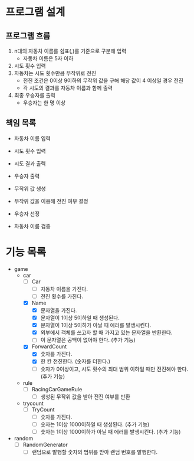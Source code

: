 # 프로그램 설계
## 프로그램 흐름
1. n대의 자동차 이름를 쉼표(,)를 기준으로 구분해 입력 
   - 자동차 이름은 5자 이하
2. 시도 횟수 입력
3. 자동차는 시도 횟수만큼 무작위로 전진
   - 전진 조건은 0이상 9이하의 무작위 값을 구해 해당 값이 4 이상일 경우 전진
   - 각 시도의 결과를 자동차 이름과 함께 출력
4. 최종 우승자를 출력
   - 우승자는 한 명 이상

## 책임 목록
- 자동차 이름 입력
- 시도 횟수 입력

- 시도 결과 출력
- 우승자 출력

- 무작위 값 생성
- 무작위 값을 이용해 전진 여부 결정

- 우승자 선정

- 자동차 이름 검증

# 기능 목록
- game
  - car
    - [ ] Car
      - [ ] 자동차 이름을 가진다.
      - [ ] 전진 횟수를 가진다.
    - [x] Name
      - [x] 문자열을 가진다.
      - [x] 문자열이 1이상 5이하일 때 생성된다.
      - [x] 문자열이 1이상 5이하가 아닐 때 에러를 발생시킨다.
      - [x] 외부에서 객체를 쓰고자 할 때 가지고 있는 문자열을 반환한다.
      - [ ] 이 문자열은 공백이 없어야 한다. (추가 기능)
    - [x] ForwardCount
      - [x] 숫자를 가진다.
      - [x] 한 칸 전진한다. (숫자를 더한다.)
      - [ ] 숫자가 0이상이고, 시도 횟수의 최대 범위 이하일 때만 전진해야 한다. (추가 기능)
  - rule
    - [ ] RacingCarGameRule
      - [ ] 생성된 무작위 값을 받아 전진 여부를 반환
  - trycount
    - [ ] TryCount
      - [ ] 숫자를 가진다.
      - [ ] 숫자는 1이상 1000이하일 때 생성된다. (추가 기능) 
      - [ ] 숫자는 1이상 1000이하가 아닐 때 에러를 발생시킨다. (추가 기능)
- random
    - [ ] RandomGenerator
        - [ ] 랜덤으로 발행할 숫자의 범위를 받아 랜덤 번호를 발행한다.